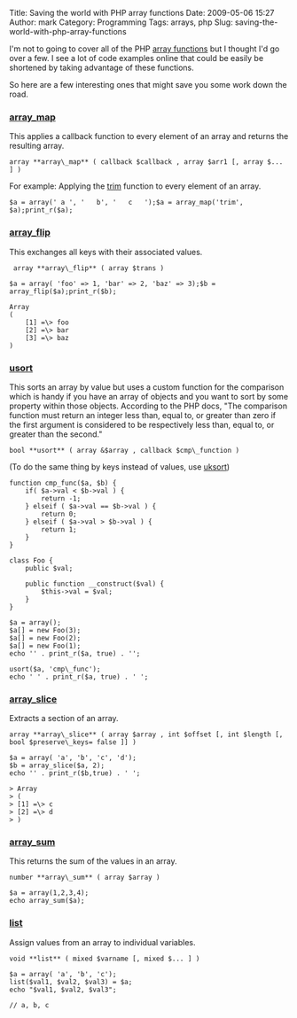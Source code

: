 Title: Saving the world with PHP array functions
Date: 2009-05-06 15:27
Author: mark
Category: Programming
Tags: arrays, php
Slug: saving-the-world-with-php-array-functions

I'm not to going to cover all of the PHP [array functions][] but I
thought I'd go over a few. I see a lot of code examples online that
could be easily be shortened by taking advantage of these functions.

So here are a few interesting ones that might save you some work down
the road.

### [array\_map][]


This applies a callback function to every element of an array and
returns the resulting array.


```
array **array\_map** ( callback $callback , array $arr1 [, array $...  ] )
```


For example: Applying the [trim][] function to every element of an
array.


~~~~ {.php name="code"}
$a = array(' a ', '   b', '   c   ');$a = array_map('trim', $a);print_r($a);
~~~~



### [array\_flip][]


This exchanges all keys with their associated values.

```
 array **array\_flip** ( array $trans )
```



~~~~ {.php name="code"}
$a = array( 'foo' => 1, 'bar' => 2, 'baz' => 3);$b = array_flip($a);print_r($b);
~~~~



```
Array
(
	[1] =\> foo
	[2] =\> bar
	[3] =\> baz
)
```



### [usort][]


This sorts an array by value but uses a custom function for the
comparison which is handy if you have an array of objects and you want
to sort by some property within those objects. According to the PHP
docs, "The comparison function must return an integer less than, equal
to, or greater than zero if the first argument is considered to be
respectively less than, equal to, or greater than the second."

```
bool **usort** ( array &$array , callback $cmp\_function )
```

(To do the same thing by keys instead of values, use [uksort][])


~~~~ {.php name="code"}
function cmp_func($a, $b) {
	if( $a->val < $b->val ) {
		return -1;
	} elseif ( $a->val == $b->val ) {
		return 0;
	} elseif ( $a->val > $b->val ) {
		return 1;
	}
}

class Foo { 
	public $val;
	
	public function __construct($val) {
		$this->val = $val;
	}
}

$a = array();
$a[] = new Foo(3);
$a[] = new Foo(2);
$a[] = new Foo(1);
echo '' . print_r($a, true) . '';

usort($a, 'cmp\_func');
echo ' ' . print_r($a, true) . ' ';
~~~~

### [array\_slice][]


Extracts a section of an array.

```
array **array\_slice** ( array $array , int $offset [, int $length [, bool $preserve\_keys= false ]] )
```


~~~~ {.php name="code"}
$a = array( 'a', 'b', 'c', 'd');
$b = array_slice($a, 2);
echo '' . print_r($b,true) . ' ';
~~~~

```
> Array
> (
> [1] =\> c
> [2] =\> d
> )
```
### [array\_sum][]


This returns the sum of the values in an array.

```
number **array\_sum** ( array $array )
```


~~~~ {.php name="code"}
$a = array(1,2,3,4);
echo array_sum($a);
~~~~



### [list][]


Assign values from an array to individual variables.

```
void **list** ( mixed $varname [, mixed $... ] )
```


~~~~ {.php name="code"}
$a = array( 'a', 'b', 'c');
list($val1, $val2, $val3) = $a;
echo "$val1, $val2, $val3";

// a, b, c
~~~~

  [array functions]: https://us2.php.net/manual/en/book.array.php
  [array\_map]: https://is.php.net/manual/en/function.array-map.php
  [trim]: https://us3.php.net/manual/en/function.trim.php
  [array\_flip]: https://is.php.net/manual/en/function.array-flip.php
  [usort]: https://is.php.net/manual/en/function.usort.php
  [uksort]: https://is.php.net/manual/en/function.uksort.php
  [array\_slice]: https://is.php.net/manual/en/function.array-slice.php
  [array\_sum]: https://is.php.net/manual/en/function.array-sum.php
  [list]: https://is.php.net/manual/en/function.list.php
